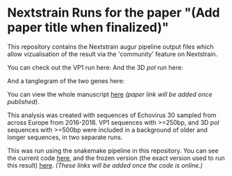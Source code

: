 # Nextstrain Runs for the paper "(Add paper title when finalized)"

This repository contains the Nextstrain augur pipeline output files which allow vizualisation of the result via the 'community' feature on Nextstrain. 

You can check out the VP1 run here: []()
And the 3D _pol_ run here: []()

And a tanglegram of the two genes here: []()

You can view the whole manuscript [here]() *(paper link will be added once published)*.

This analysis was created with sequences of Echovirus 30 sampled from across Europe from 2016-2018. VP1 sequences with >=250bp, and 3D _pol_ sequences with >=500bp were included in a background of older and longer sequences, in two separate runs.

This was run using the snakemake pipeline in this repository. You can see the current code [here](), and the frozen version (the exact version used to run this result) [here](). *(These links will be added once the code is online.)*

